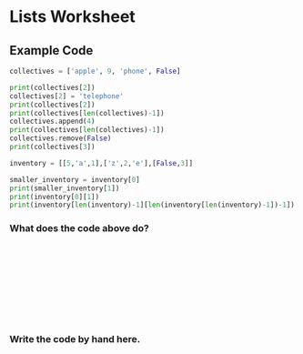 # Lists Worksheet

## Example Code

```python
collectives = ['apple', 9, 'phone', False]

print(collectives[2])
collectives[2] = 'telephone'
print(collectives[2])
print(collectives[len(collectives)-1])
collectives.append(4)
print(collectives[len(collectives)-1])
collectives.remove(False)
print(collectives[3])

inventory = [[5,'a',1],['z',2,'e'],[False,3]]

smaller_inventory = inventory[0]
print(smaller_inventory[1])
print(inventory[0][1])
print(inventory[len(inventory)-1][len(inventory[len(inventory)-1])-1])
```

### What does the code above do?

\
\
\
\
\
\
\
&nbsp;

### Write the code by hand here.

\
\
\
\
\
\
\
&nbsp;